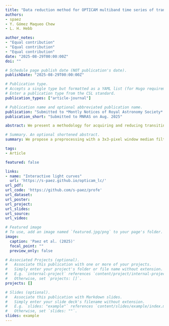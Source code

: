 ```yaml
---
title: "Data reduction method for OPTICAM multiband time series of transiting exoplanets"
authors:
- spaez
- Y. Gómez Maqueo Chew
- L. H. Hebb

author_notes:
- "Equal contribution"
- "Equal contribution"
- "Equal contribution"
date: "2025-08-29T00:00:00Z"
doi: ""

# Schedule page publish date (NOT publication's date).
publishDate: "2025-08-29T00:00:00Z"

# Publication type.
# Accepts a single type but formatted as a YAML list (for Hugo requirements).
# Enter a publication type from the CSL standard.
publication_types: ["article-journal"]

# Publication name and optional abbreviated publication name.
publication: "Submitted to *Montly Notices of Royal Astronomy Society* on Aug. 2025"
publication_short: "Submitted to MNRAS on Aug. 2025"

abstract: We present a methodology for acquiring and reducing transiting exoplanet light curves obtained with San Pedro Mártir (SPM) 2.1m+OPTICAM, based on ~180h of observations acquired between 2023 and 2025. The OPTICAM sCMOS detectors generate significant hot pixels at exposures ≥ 10s, affecting both science and calibration frames. These hot pixels are not removed by standard dark subtraction because they vary unpredictably from frame to frame. We evaluate six preprocessing methods applied to science and calibration images using the transit of a TESS planet candidate observed in the g'r'i' filters. A median filter with a 3x3-pixel window minimizes the effect of hot pixels without affecting stellar signals. This proposed method best reduces dispersion and red noise in the light curves when stellar peak counts are close to the dark current level. The improvement is less significant when the stellar peak is several thousand counts above the dark current level. We fit a multiband transit model to the light curves, measuring photometric precision, correlated noise, and retrieved planetary parameters. Although we analyze the same dataset, we find that fitted parameters depend on the preprocessing method used. Posterior comparisons show that the median filter preprocessing best describes the data. We caution against combining light curves from different reductions, as it could introduce unquantifiable systematic errors; for example, the derived impact parameter varies by up to ~5.6σ. Finally, we introduce PROFE, a reduction pipeline that implements our proposed method, which incorporates AstroImageJ and Python scripts.

# Summary. An optional shortened abstract.
summary: We propose a preprocessing with a 3x3-pixel window median filter for the OPTICAM data of transiting exoplanet and introduce PROFE, a pipeline that implementa that preprocessing among other needed corrections and outputs.

tags:
- Article

featured: false

links:
- name: "Interactive light curves"
  url: 'https://s-paez.github.io/opticam_lc/'
url_pdf: 
url_code: 'https://github.com/s-paez/profe'
url_dataset: 
url_poster: 
url_project: 
url_slides: 
url_source: 
url_video: 

# Featured image
# To use, add an image named `featured.jpg/png` to your page's folder. 
image:
  caption: 'Paez et al. (2025)'
  focal_point: ""
  preview_only: false

# Associated Projects (optional).
#   Associate this publication with one or more of your projects.
#   Simply enter your project's folder or file name without extension.
#   E.g. `internal-project` references `content/project/internal-project/index.md`.
#   Otherwise, set `projects: []`.
projects: []

# Slides (optional).
#   Associate this publication with Markdown slides.
#   Simply enter your slide deck's filename without extension.
#   E.g. `slides: "example"` references `content/slides/example/index.md`.
#   Otherwise, set `slides: ""`.
slides: example
---
```

